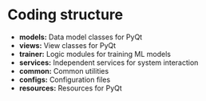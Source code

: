 # Coding structure

- **models:** Data model classes for PyQt
- **views:** View classes for PyQt
- **trainer:** Logic modules for training ML models
- **services:** Independent services for system interaction
- **common:** Common utilities
- **configs:** Configuration files
- **resources:** Resources for PyQt
